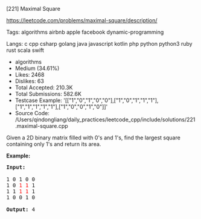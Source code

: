 [221] Maximal Square  

https://leetcode.com/problems/maximal-square/description/

Tags:   algorithms   airbnb   apple   facebook   dynamic-programming 

Langs:  c   cpp   csharp   golang   java   javascript   kotlin   php   python   python3   ruby   rust   scala   swift 

* algorithms
* Medium (34.61%)
* Likes:    2468
* Dislikes: 63
* Total Accepted:    210.3K
* Total Submissions: 582.6K
* Testcase Example:  '[["1","0","1","0","0"],["1","0","1","1","1"],["1","1","1","1","1"],["1","0","0","1","0"]]'
* Source Code:       /Users/qindongliang/daily_practices/leetcode_cpp/include/solutions/221.maximal-square.cpp

<p>Given a 2D binary matrix filled with 0&#39;s and 1&#39;s, find the largest square containing only 1&#39;s and return its area.</p>

<p><strong>Example:</strong></p>

<pre>
<strong>Input: 
</strong>
1 0 1 0 0
1 0 <font color="red">1</font> <font color="red">1</font> 1
1 1 <font color="red">1</font> <font color="red">1</font> 1
1 0 0 1 0

<strong>Output: </strong>4
</pre>
